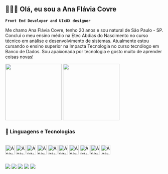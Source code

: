 ## 👩🏻‍💻 Olá, eu sou a Ana Flávia Covre 

**`Front End Developer and UIxUX designer`**<br>

Me chamo Ana Flávia Covre, tenho 20 anos e sou natural de São Paulo - SP.
Concluí o meu ensino médio na Etec Abdias do Nascimento no curso técnico
em análise e desenvolvimento de sistemas. Atualmente estou cursando o ensino
superior na Impacta Tecnologia no curso tecnólogo em Banco de Dados.
Sou apaixonada por tecnologia e gosto muito de aprender coisas novas!

<div>
<img height="180em" src="https://github-readme-stats.vercel.app/api?username=anaflaviacv&show_icons=true&theme=radical"/>
<img height="180em" src="https://github-readme-stats.vercel.app/api/top-langs/?username=anaflaviacv&layout=compact&theme=radical"/>
</div>

 ### 🤖 Linguagens e Tecnologias 
<div style="display: inline_block"><br>
     
  <img align="center" alt="Ana-python" height="30" whidth="40" src="https://cdn.jsdelivr.net/gh/devicons/devicon/icons/python/python-original.svg" />
  <img align="center" alt="Ana-jupiter" height="30" whidth="40" src="https://cdn.jsdelivr.net/gh/devicons/devicon/icons/jupyter/jupyter-original-wordmark.svg" />
  <img align="center" alt="Ana-mysql" height="30" whidth="40" src="https://cdn.jsdelivr.net/gh/devicons/devicon/icons/mysql/mysql-original-wordmark.svg" />
  <img align="center" alt="Ana-vscode" height="30" whidth="40"  src="https://cdn.jsdelivr.net/gh/devicons/devicon/icons/vscode/vscode-original.svg" /> 
  <img align="center" alt="Ana-javascript" height="30" whidth="40"  src="https://cdn.jsdelivr.net/gh/devicons/devicon@latest/icons/javascript/javascript-original.svg"/>
  <img align="center" alt="Ana-html" height="30" whidth="40"  src="https://cdn.jsdelivr.net/gh/devicons/devicon@latest/icons/html5/html5-original-wordmark.svg"/>
  <img align="center" alt="Ana-css" height="30" whidth="40"  src="https://cdn.jsdelivr.net/gh/devicons/devicon@latest/icons/css3/css3-original-wordmark.svg" />
  <img align="center" alt="Ana-react" height="30" whidth="40"  src="https://cdn.jsdelivr.net/gh/devicons/devicon@latest/icons/react/react-original-wordmark.svg"/>
  <img align="center" alt="Ana-Angular" height="30" whidth="40"  src="https://cdn.jsdelivr.net/gh/devicons/devicon@latest/icons/angular/angular-original.svg" />
  <img align="center" alt="Ana-Angular" height="30" whidth="40"  src="https://cdn.jsdelivr.net/gh/devicons/devicon@latest/icons/typescript/typescript-original.svg" />

</div>  

   
##

<div>
 
  <a href="https://www.instagram.com/anafviaaa/" target="_blank"><img src="https://img.shields.io/badge/Instagram-E4405F?style=for-the-badge&logo=instagram&logoColor=white" target="_blank"></a>
  <a href="https://www.linkedin.com/in/ana-flavia-covre/" target="_blank"><img src="https://img.shields.io/badge/LinkedIn-0077B5?style=for-the-badge&logo=linkedin&logoColor=white" target="_blank"></a>
 <a href="https://github.com/anaflaviacv" target="_blank"><img src="https://img.shields.io/badge/GitHub-100000?style=for-the-badge&logo=github&logoColor=white" target="_blank"></a>
 <a href="anaflaviacovre@gmail.com" target="_blank"><img src="https://img.shields.io/badge/Gmail-D14836?style=for-the-badge&logo=gmail&logoColor=white" target="_blank"></a>
 <a href="https://discord.com/channels/@me" target="_blank"><img src="https://img.shields.io/badge/Discord-7289DA?style=for-the-badge&logo=discord&logoColor=white" target="_blank"></a>
</div>

##

